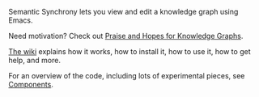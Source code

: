 Semantic Synchrony lets you view and edit a knowledge graph using Emacs.

Need motivation? Check out [Praise and Hopes for Knowledge Graphs](https://github.com/synchrony/praise-for-or-welcome-to-knowledge-graphs).

[The wiki](https://github.com/synchrony/smsn/wiki) explains how it works, how to install it, how to use it, how to get help, and more.

For an overview of the code, including lots of experimental pieces, see [Components](https://github.com/synchrony/smsn/wiki/Components).
